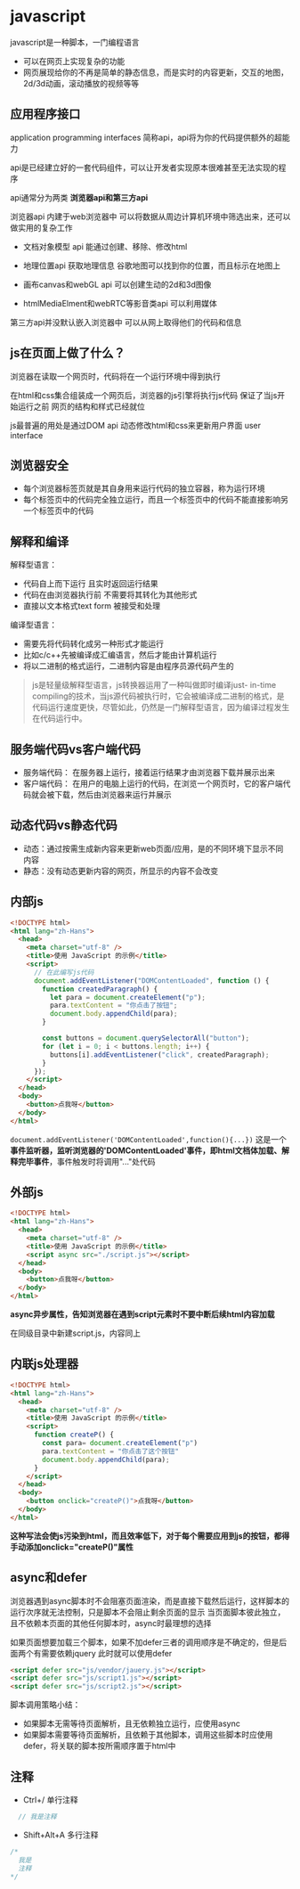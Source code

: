# javascript
javascript是一种脚本，一门编程语言
- 可以在网页上实现复杂的功能
- 网页展现给你的不再是简单的静态信息，而是实时的内容更新，交互的地图，2d/3d动画，滚动播放的视频等等

## 应用程序接口
application programming interfaces
简称api，api将为你的代码提供额外的超能力


api是已经建立好的一套代码组件，可以让开发者实现原本很难甚至无法实现的程序


api通常分为两类
**浏览器api和第三方api**

浏览器api 内建于web浏览器中
可以将数据从周边计算机环境中筛选出来，还可以做实用的复杂工作


- 文档对象模型 api 
能通过创建、移除、修改html

- 地理位置api
获取地理信息
谷歌地图可以找到你的位置，而且标示在地图上

- 画布canvas和webGL api
可以创建生动的2d和3d图像

- htmlMediaElment和webRTC等影音类api
可以利用媒体

第三方api并没默认嵌入浏览器中
可以从网上取得他们的代码和信息


## js在页面上做了什么？


浏览器在读取一个网页时，代码将在一个运行环境中得到执行

在html和css集合组装成一个网页后，浏览器的js引擎将执行js代码
保证了当js开始运行之前 网页的结构和样式已经就位


js最普遍的用处是通过DOM api 动态修改html和css来更新用户界面 user interface 


## 浏览器安全
- 每个浏览器标签页就是其自身用来运行代码的独立容器，称为运行环境
- 每个标签页中的代码完全独立运行，而且一个标签页中的代码不能直接影响另一个标签页中的代码



## 解释和编译

解释型语言：
- 代码自上而下运行 且实时返回运行结果
- 代码在由浏览器执行前 不需要将其转化为其他形式
- 直接以文本格式text form 被接受和处理


编译型语言：
- 需要先将代码转化成另一种形式才能运行
- 比如c/c++先被编译成汇编语言，然后才能由计算机运行
- 将以二进制的格式运行，二进制内容是由程序员源代码产生的

>js是轻量级解释型语言，js转换器运用了一种叫做即时编译just- in-time compiling的技术，当js源代码被执行时，它会被编译成二进制的格式，是代码运行速度更快，尽管如此，仍然是一门解释型语言，因为编译过程发生在代码运行中。


## 服务端代码vs客户端代码
- 服务端代码： 在服务器上运行，接着运行结果才由浏览器下载并展示出来
- 客户端代码： 在用户的电脑上运行的代码，在浏览一个网页时，它的客户端代码就会被下载，然后由浏览器来运行并展示


## 动态代码vs静态代码
- 动态：通过按需生成新内容来更新web页面/应用，是的不同环境下显示不同内容
- 静态：没有动态更新内容的网页，所显示的内容不会改变

## 内部js

```html
<!DOCTYPE html>
<html lang="zh-Hans">
  <head>
    <meta charset="utf-8" />
    <title>使用 JavaScript 的示例</title>
    <script>
      // 在此编写js代码
      document.addEventListener("DOMContentLoaded", function () {
        function createdParagraph() {
          let para = document.createElement("p");
          para.textContent = "你点击了按钮";
          document.body.appendChild(para);
        }

        const buttons = document.querySelectorAll("button");
        for (let i = 0; i < buttons.length; i++) {
          buttons[i].addEventListener("click", createdParagraph);
        }
      });
    </script>
  </head>
  <body>
    <button>点我呀</button>
  </body>
</html>
```
`document.addEventListener('DOMContentLoaded',function(){...})`
这是一个**事件监听器，监听浏览器的'DOMContentLoaded'事件，即html文档体加载、解释完毕事件**，事件触发时将调用"..."处代码




## 外部js
```html
<!DOCTYPE html>
<html lang="zh-Hans">
  <head>
    <meta charset="utf-8" />
    <title>使用 JavaScript 的示例</title>
    <script async src="./script.js"></script>
  </head>
  <body>
    <button>点我呀</button>
  </body>
</html>
```
**async异步属性，告知浏览器在遇到script元素时不要中断后续html内容加载**


在同级目录中新建script.js，内容同上


## 内联js处理器
```html
<!DOCTYPE html>
<html lang="zh-Hans">
  <head>
    <meta charset="utf-8" />
    <title>使用 JavaScript 的示例</title>
    <script>
      function createP() {
        const para= document.createElement("p")
        para.textContent = "你点击了这个按钮"
        document.body.appendChild(para);
      }
    </script>
  </head>
  <body>
    <button onclick="createP()">点我呀</button>
  </body>
</html>
```

**这种写法会使js污染到html，而且效率低下，对于每个需要应用到js的按钮，都得手动添加onclick="createP()"属性**


## async和defer
浏览器遇到async脚本时不会阻塞页面渲染，而是直接下载然后运行，这样脚本的运行次序就无法控制，只是脚本不会阻止剩余页面的显示
当页面脚本彼此独立，且不依赖本页面的其他任何脚本时，async时最理想的选择



如果页面想要加载三个脚本，如果不加defer三者的调用顺序是不确定的，但是后面两个有需要依赖jquery
此时就可以使用defer
```html
<script defer src="js/vendor/jauery.js"></script>
<script defer src="js/script1.js"></script>
<script defer src="js/script2.js"></script>
```
脚本调用策略小结：
- 如果脚本无需等待页面解析，且无依赖独立运行，应使用async
- 如果脚本需要等待页面解析，且依赖于其他脚本，调用这些脚本时应使用defer，将关联的脚本按所需顺序置于html中

## 注释
- Ctrl+/ 
单行注释
```javascript
  // 我是注释
```

- Shift+Alt+A
多行注释
```javascript
/*  
  我是
  注释
*/
```





